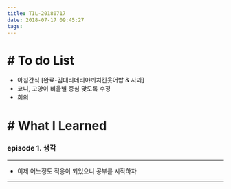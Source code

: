 ```yaml
---
title: TIL-20180717
date: 2018-07-17 09:45:27
tags: 
---
```


# # To do List

- 아침간식 [완료-김대리데리야끼치킨웃어밥 & 사과]
- 코니, 고양이 비율별 중심 맞도록 수정
- 회의


# # What I Learned

### episode 1. 생각

---

- 이제 어느정도 적응이 되었으니 공부를 시작하자

---